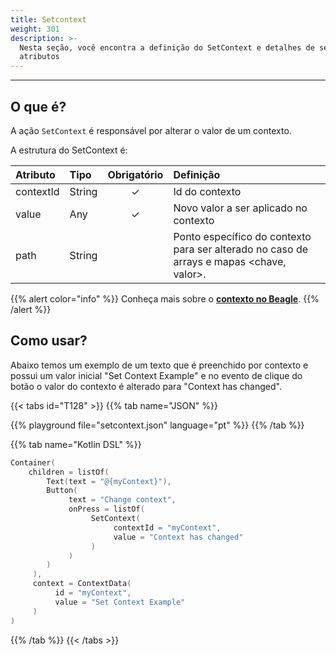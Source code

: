 ```yaml
---
title: Setcontext
weight: 301
description: >-
  Nesta seção, você encontra a definição do SetContext e detalhes de seus
  atributos
---
```


---

## O que é?

A ação `SetContext` é responsável por alterar o valor de um contexto.

A estrutura do SetContext é:

| **Atributo** | **Tipo** | Obrigatório | **Definição** |
| :--- | :--- | :---: | :--- |
| contextId | String  | ✓ | Id do contexto |
| value | Any | ✓ | Novo valor a ser aplicado no contexto |
| path | String |   | Ponto específico do contexto para ser alterado no caso de arrays e mapas &lt;chave, valor&gt;. |

{{% alert color="info" %}}
Conheça mais sobre o [**contexto no Beagle**](/pt/docs/api/contexto/).
{{% /alert %}}

## Como usar?

Abaixo temos um exemplo de um texto que é preenchido por contexto e possui um valor inicial "Set Context Example" e no evento de clique do botão o valor do contexto é alterado para "Context has changed".

{{< tabs id="T128" >}}
{{% tab name="JSON" %}}
<!-- json-playground:setcontext.json
{
  "_beagleComponent_": "beagle:container",
  "context":{
    "id": "myContext",
    "value":"Set Context Example"
  },
  "children": [
    {
      "_beagleComponent_": "beagle:text",
      "text":"@{myContext}"
    },
    {
      "_beagleComponent_": "beagle:button",
      "text": "Change context",
      "onPress": [
        {
          "_beagleAction_": "beagle:setContext",
          "contextId": "myContext",
          "value": "Context has changed"
        }
      ]
    }
  ]
}
-->
{{% playground file="setcontext.json" language="pt" %}}
{{% /tab %}}

{{% tab name="Kotlin DSL" %}}
```kotlin
Container(
    children = listOf(
        Text(text = "@{myContext}"),
        Button(
             text = "Change context",
             onPress = listOf(
                  SetContext(
                       contextId = "myContext",
                       value = "Context has changed"
                  )
             )
        )
     ),
     context = ContextData(
          id = "myContext",
          value = "Set Context Example"
     )
)
```
{{% /tab %}}
{{< /tabs >}}
